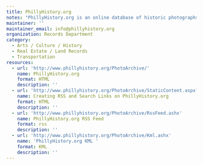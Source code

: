 ```yaml
---
title: PhillyHistory.org
notes: "PhillyHistory.org is an online database of historic photographs and maps from the Philadelphia City Archives and four additional area institutions. A project of the City of Philadelphia Department of Records, the database contains images dating back to the 1850s and can be searched by geographic criteria such as address, intersection, place name, and neighborhood as well as keyword, date, collection, topics, and other criteria. Images and maps are associated with a location using the database's geocoding feature. Users can create a free account to save images, bookmark searches, and submit error reports."
maintainer: ''
maintainer_email: info@phillyhistory.org
organization: Records Department
category:
  - Arts / Culture / History
  - Real Estate / Land Records
  - Transportation
resources:
  - url: 'http://www.phillyhistory.org/PhotoArchive/'
    name: PhillyHistory.org
    format: HTML
    description: ''
  - url: 'http://www.phillyhistory.org/PhotoArchive/StaticContent.aspx?page=Link%20Standards'
    name: Creating RSS and Search Links on PhillyHistory.org
    format: HTML
    description: ''
  - url: 'http://www.phillyhistory.org/PhotoArchive/RssFeed.ashx'
    name: PhillyHistory.org RSS Feed
    format: rss
    description: ''
  - url: 'http://www.phillyhistory.org/PhotoArchive/Kml.ashx'
    name: 'PhillyHistory.org KML '
    format: KML
    description: ''
---
```

